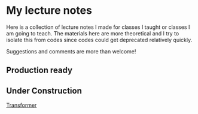 # My lecture notes

Here is a collection of lecture notes I made for classes I taught or classes I am going to teach. The materials here are more theoretical and I try to isolate this from codes since codes could get deprecated relatively quickly.

Suggestions and comments are more than welcome!

## Production ready

## Under Construction

[Transformer](https://github.com/kazewong/lecture-notes/blob/main/Transformer/transformer.pdf)
